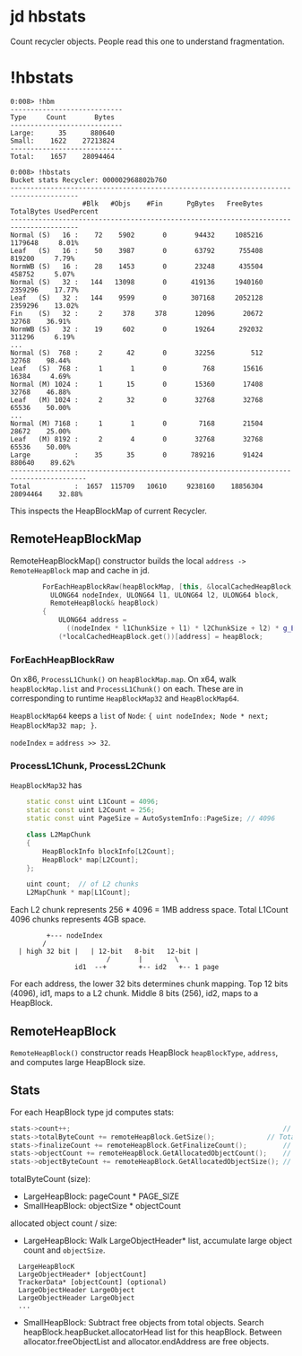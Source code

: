 jd hbstats
==========

Count recycler objects. People read this one to understand fragmentation.

# !hbstats

```
0:008> !hbm
----------------------------
Type     Count       Bytes
----------------------------
Large:      35      880640
Small:    1622    27213824
----------------------------
Total:    1657    28094464

0:008> !hbstats
Bucket stats Recycler: 000002968802b760
---------------------------------------------------------------------------------------
                  #Blk   #Objs    #Fin      PgBytes   FreeBytes  TotalBytes UsedPercent
---------------------------------------------------------------------------------------
Normal (S)   16 :    72    5902       0       94432     1085216     1179648     8.01%
Leaf   (S)   16 :    50    3987       0       63792      755408      819200     7.79%
NormWB (S)   16 :    28    1453       0       23248      435504      458752     5.07%
Normal (S)   32 :   144   13098       0      419136     1940160     2359296    17.77%
Leaf   (S)   32 :   144    9599       0      307168     2052128     2359296    13.02%
Fin    (S)   32 :     2     378     378       12096       20672       32768    36.91%
NormWB (S)   32 :    19     602       0       19264      292032      311296     6.19%
...
Normal (S)  768 :     2      42       0       32256         512       32768    98.44%
Leaf   (S)  768 :     1       1       0         768       15616       16384     4.69%
Normal (M) 1024 :     1      15       0       15360       17408       32768    46.88%
Leaf   (M) 1024 :     2      32       0       32768       32768       65536    50.00%
...
Normal (M) 7168 :     1       1       0        7168       21504       28672    25.00%
Leaf   (M) 8192 :     2       4       0       32768       32768       65536    50.00%
Large           :    35      35       0      789216       91424      880640    89.62%
-----------------------------------------------------------------------------------------
Total           :  1657  115709   10610     9238160    18856304    28094464    32.88%
```

This inspects the HeapBlockMap of current Recycler.

## RemoteHeapBlockMap

RemoteHeapBlockMap() constructor builds the local `address -> RemoteHeapBlock`
map and cache in jd.

```c++
        ForEachHeapBlockRaw(heapBlockMap, [this, &localCachedHeapBlock, &iter](
          ULONG64 nodeIndex, ULONG64 l1, ULONG64 l2, ULONG64 block,
          RemoteHeapBlock& heapBlock)
        {
            ULONG64 address =
              ((nodeIndex * l1ChunkSize + l1) * l2ChunkSize + l2) * g_Ext->m_PageSize;
            (*localCachedHeapBlock.get())[address] = heapBlock;
```

### ForEachHeapBlockRaw

On x86, `ProcessL1Chunk()` on `heapBlockMap.map`. On x64, walk
`heapBlockMap.list` and `ProcessL1Chunk()` on each. These are in corresponding
to runtime `HeapBlockMap32` and `HeapBlockMap64`.

`HeapBlockMap64` keeps a `list` of `Node`:
`{ uint nodeIndex; Node * next; HeapBlockMap32 map; }`.

`nodeIndex` = `address >> 32`.

### ProcessL1Chunk, ProcessL2Chunk

`HeapBlockMap32` has

```c++
    static const uint L1Count = 4096;
    static const uint L2Count = 256;
    static const uint PageSize = AutoSystemInfo::PageSize; // 4096

    class L2MapChunk
    {
        HeapBlockInfo blockInfo[L2Count];
        HeapBlock* map[L2Count];
    };

    uint count;  // of L2 chunks
    L2MapChunk * map[L1Count];
```

Each L2 chunk represents 256 * 4096 = 1MB address space. Total L1Count 4096
chunks represents 4GB space.

```
         +--- nodeIndex
        /
  | high 32 bit |   | 12-bit   8-bit   12-bit |
                        /       |        \
                id1  --+        +-- id2   +-- 1 page
```

For each address, the lower 32 bits determines chunk mapping. Top 12 bits
(4096), id1, maps to a L2 chunk. Middle 8 bits (256), id2, maps to a HeapBlock.

## RemoteHeapBlock

`RemoteHeapBlock()` constructor reads HeapBlock `heapBlockType`, `address`, and
computes large HeapBlock size.

## Stats

For each HeapBlock type jd computes stats:

```c++
stats->count++;                                                     // #Blk
stats->totalByteCount += remoteHeapBlock.GetSize();             // TotalBytes
stats->finalizeCount += remoteHeapBlock.GetFinalizeCount();         // #Fin
stats->objectCount += remoteHeapBlock.GetAllocatedObjectCount();    // #Objs
stats->objectByteCount += remoteHeapBlock.GetAllocatedObjectSize(); // PgBytes
```

totalByteCount (size):
 - LargeHeapBlock: pageCount * PAGE_SIZE
 - SmallHeapBlock: objectSize * objectCount

allocated object count / size:
 - LargeHeapBlock: Walk LargeObjectHeader* list, accumulate large object count
   and `objectSize`.

  ```
    LargeHeapBlocK
    LargeObjectHeader* [objectCount]
    TrackerData* [objectCount] (optional)
    LargeObjectHeader LargeObject
    LargeObjectHeader LargeObject
    ...
  ```

- SmallHeapBlock: Subtract free objects from total objects. Search
  heapBlock.heapBucket.allocatorHead list for this heapBlock. Between
  allocator.freeObjectList and allocator.endAddress are free objects.

